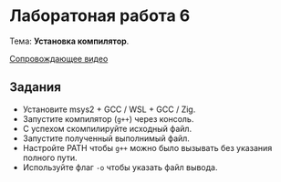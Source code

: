 # Лаборатоная работа 6

Тема: **Установка компилятор**.

[Сопровождающее видео](https://www.youtube.com/watch?v=80rlPY4qFxM&list=PL4sUOB8DjVlWUcSaCu0xPcK7rYeRwGpl7&index=6)

## Задания

- Установите msys2 + GCC / WSL + GCC / Zig.
- Запустите компилятор (`g++`) через консоль.
- С успехом скомпилируйте исходный файл.
- Запустите полученный выполнимый файл.
- Настройте PATH чтобы `g++` можно было вызывать без указания полного пути.
- Используйте флаг `-o` чтобы указать файл вывода.
